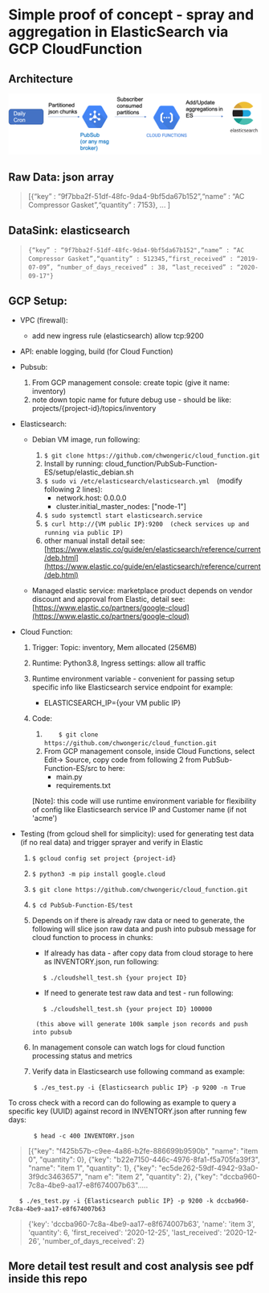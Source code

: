 # Simple proof of concept - spray and aggregation in ElasticSearch via GCP CloudFunction



## Architecture
![alt text](https://github.com/chwongeric/cloud_function/blob/main/images/es_cloud_func.png?raw=true)

## Raw Data: json array
> [{“key” : “9f7bba2f-51df-48fc-9da4-9bf5da67b152”,“name” : “AC Compressor Gasket”,“quantity” : 7153},
> ...
> ]


## DataSink: elasticsearch
> `{“key” : “9f7bba2f-51df-48fc-9da4-9bf5da67b152",“name” : “AC Compressor Gasket”,“quantity” : 512345,“first_received” : “2019-07-09”, “number_of_days_received” : 38, “last_received” : “2020-09-17"}`

## GCP Setup:
* VPC (firewall):  
	* add new ingress rule (elasticsearch) allow tcp:9200
* API:  enable logging, build (for Cloud Function)
* Pubsub:  
	1. 	From GCP management console:  create topic (give it name: inventory) 
	2. note down topic name for future debug use - should be like:  projects/{project-id}/topics/inventory
* Elasticsearch:   
	* Debian VM image, run following:
		1. `$ git clone https://github.com/chwongeric/cloud_function.git`
		2. Install by running: cloud_function/PubSub-Function-ES/setup/elastic_debian.sh
		3. `$ sudo vi /etc/elasticsearch/elasticsearch.yml  `(modify following 2 lines):
			* network.host: 0.0.0.0
			* cluster.initial_master_nodes: ["node-1"]
		4. `$ sudo systemctl start elasticsearch.service`
		5. `$ curl http://{VM public IP}:9200  (check services up and running via public IP)`
		6. other manual install detail see:  [https://www.elastic.co/guide/en/elasticsearch/reference/current/deb.html](https://www.elastic.co/guide/en/elasticsearch/reference/current/deb.html)

	* 	Managed elastic service:  marketplace product depends on vendor discount and approval from Elastic, detail see:  [https://www.elastic.co/partners/google-cloud](https://www.elastic.co/partners/google-cloud)

* Cloud Function:  
	1. Trigger:  Topic: inventory, Mem allocated (256MB)
	2. Runtime: Python3.8, Ingress settings: allow all traffic
	3. Runtime environment variable - convenient for passing setup specific info like Elasticsearch service endpoint for example:
		* 	ELASTICSEARCH_IP={your VM public IP}
	4. Code: 
		1. `	$ git clone https://github.com/chwongeric/cloud_function.git`
		2. From GCP management console, inside Cloud Functions, select Edit-> Source, copy code from following 2 from PubSub-Function-ES/src to here:
			* 	main.py
			*  requirements.txt
	
		[Note]: this code will use runtime environment variable for flexibility of config like Elasticsearch service IP and Customer name (if not 'acme')
	
* Testing (from gcloud shell for simplicity):  used for generating test data (if no real data) and trigger sprayer and verify in Elastic
	1. 	`$ gcloud config set project {project-id}`
	2. 	`$ python3 -m pip install google.cloud`
	3. 	`$ git clone https://github.com/chwongeric/cloud_function.git`
	4. 	`$ cd PubSub-Function-ES/test`
	5. Depends on if there is already raw data or need to generate, the following will slice json raw data and push into pubsub message for cloud function to process in chunks:
		* 	If already has data - after copy data from cloud storage to here as INVENTORY.json, run following:
		
		`	$ ./cloudshell_test.sh {your project ID}`
			
		* 	If need to generate test raw data and test - run following:
		
		`	$ ./cloudshell_test.sh {your project ID} 100000`
			
			(this above will generate 100k sample json records and push into pubsub
			
	6. In management console can watch logs for cloud function processing status and metrics
	7. Verify data in Elasticsearch use following command as example:

`		$ ./es_test.py -i {Elasticsearch public IP} -p 9200 -n True`
		
  To cross check with a record can do following as example to query a specific key (UUID) against record in INVENTORY.json after running few days:
		
`		$ head -c 400 INVENTORY.json`
		
> [{"key": "f425b57b-c9ee-4a86-b2fe-886699b9590b", "name": "item 0", "quantity": 0}, {"key": "b22e7150-446c-4976-8fa1-f5a705fa39f3", "name": "item 1", "quantity": 1}, {"key": "ec5de262-59df-4942-93a0-3f9dc3463657", "nam
> e": "item 2", "quantity": 2}, {"key": "dccba960-7c8a-4be9-aa17-e8f674007b63".....

       $ ./es_test.py -i {Elasticsearch public IP} -p 9200 -k dccba960-7c8a-4be9-aa17-e8f674007b63
       
> {'key': 'dccba960-7c8a-4be9-aa17-e8f674007b63', 'name': 'item 3', 'quantity': 6, 'first_received': '2020-12-25', 'last_received': '2020-12-26', 'number_of_days_received': 2}


## More detail test result and cost analysis see pdf inside this repo
			

		


	
